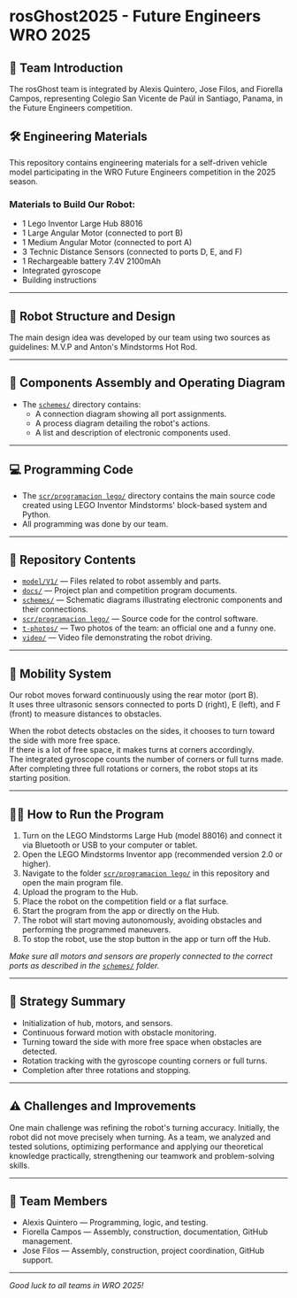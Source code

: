 # rosGhost2025 - Future Engineers WRO 2025

## 👥 Team Introduction
The rosGhost team is integrated by Alexis Quintero, Jose Filos, and Fiorella Campos, representing Colegio San Vicente de Paúl in Santiago, Panama, in the Future Engineers competition.

## 🛠️ Engineering Materials
This repository contains engineering materials for a self-driven vehicle model participating in the WRO Future Engineers competition in the 2025 season.

### Materials to Build Our Robot:
- 1 Lego Inventor Large Hub 88016  
- 1 Large Angular Motor (connected to port B)  
- 1 Medium Angular Motor (connected to port A)  
- 3 Technic Distance Sensors (connected to ports D, E, and F)  
- 1 Rechargeable battery 7.4V 2100mAh  
- Integrated gyroscope  
- Building instructions  

---

## 🚗 Robot Structure and Design
The main design idea was developed by our team using two sources as guidelines: M.V.P and Anton's Mindstorms Hot Rod.

---

## 🔌 Components Assembly and Operating Diagram
- The [`schemes/`](./schemes/) directory contains:  
  - A connection diagram showing all port assignments.  
  - A process diagram detailing the robot's actions.  
  - A list and description of electronic components used.  

---

## 💻 Programming Code
- The [`scr/programacion lego/`](./scr/programacion%20lego/) directory contains the main source code created using LEGO Inventor Mindstorms' block-based system and Python.  
- All programming was done by our team.

---

## 📂 Repository Contents
- [`model/V1/`](./model/V1/) — Files related to robot assembly and parts.  
- [`docs/`](./docs/) — Project plan and competition program documents.  
- [`schemes/`](./schemes/) — Schematic diagrams illustrating electronic components and their connections.  
- [`scr/programacion lego/`](./scr/programacion%20lego/) — Source code for the control software.  
- [`t-photos/`](./t-photos/) — Two photos of the team: an official one and a funny one.  
- [`video/`](./video/) — Video file demonstrating the robot driving.

---

## 🚦 Mobility System
Our robot moves forward continuously using the rear motor (port B).  
It uses three ultrasonic sensors connected to ports D (right), E (left), and F (front) to measure distances to obstacles.  

When the robot detects obstacles on the sides, it chooses to turn toward the side with more free space.  
If there is a lot of free space, it makes turns at corners accordingly.  
The integrated gyroscope counts the number of corners or full turns made.  
After completing three full rotations or corners, the robot stops at its starting position.

---

## 🏃‍♂️ How to Run the Program

1. Turn on the LEGO Mindstorms Large Hub (model 88016) and connect it via Bluetooth or USB to your computer or tablet.  
2. Open the LEGO Mindstorms Inventor app (recommended version 2.0 or higher).  
3. Navigate to the folder [`scr/programacion lego/`](./scr/programacion%20lego/) in this repository and open the main program file.  
4. Upload the program to the Hub.  
5. Place the robot on the competition field or a flat surface.  
6. Start the program from the app or directly on the Hub.  
7. The robot will start moving autonomously, avoiding obstacles and performing the programmed maneuvers.  
8. To stop the robot, use the stop button in the app or turn off the Hub.  

*Make sure all motors and sensors are properly connected to the correct ports as described in the [`schemes/`](./schemes/) folder.*

---

## 🎯 Strategy Summary
- Initialization of hub, motors, and sensors.  
- Continuous forward motion with obstacle monitoring.  
- Turning toward the side with more free space when obstacles are detected.  
- Rotation tracking with the gyroscope counting corners or full turns.  
- Completion after three rotations and stopping.

---

## ⚠️ Challenges and Improvements
One main challenge was refining the robot's turning accuracy. Initially, the robot did not move precisely when turning. As a team, we analyzed and tested solutions, optimizing performance and applying our theoretical knowledge practically, strengthening our teamwork and problem-solving skills.

---

## 🙌 Team Members
- Alexis Quintero — Programming, logic, and testing.  
- Fiorella Campos — Assembly, construction, documentation, GitHub management.  
- Jose Filos — Assembly, construction, project coordination, GitHub support.

---

*Good luck to all teams in WRO 2025!*
